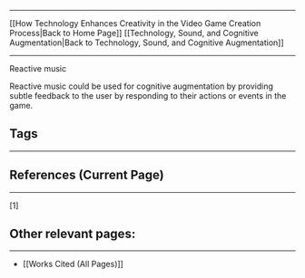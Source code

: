 ___
[[How Technology Enhances Creativity in the Video Game Creation Process|Back to Home Page]]
[[Technology, Sound, and Cognitive Augmentation|Back to Technology, Sound, and Cognitive Augmentation]]
____

Reactive music

Reactive music could be used for cognitive augmentation by providing subtle feedback to the user by responding to their actions or events in the game. 

## Tags
_____

## References (Current Page)
____
[1] 

## Other relevant pages:
_____
- [[Works Cited (All Pages)]] 